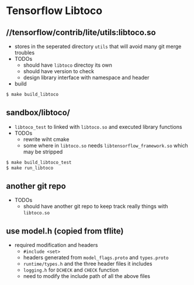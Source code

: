 # Tensorflow Libtoco

## //tensorflow/contrib/lite/utils:libtoco.so
- stores in the seperated directory `utils` that will avoid many git merge troubles
- TODOs
  + should have `libtoco` directoy its own
  + should have version to check
  + design library interface with namespace and header
- build
```sh
$ make build_libtoco
```
 
## sandbox/libtoco/
- `libtoco_test` to linked with `libtoco.so` and executed library functions
- TODOs
  + rewrite wiht cmake
  + some where in `libtoco.so` needs `libtensorflow_framework.so` which may be stripped
```sh
$ make build_libtoco_test
$ make run_libtoco
```

## another git repo
- TODOs
  + should have another git repo to keep track really things with `libtoco.so`

## use model.h (copied from tflite)
- required modification and headers
  + `#include <set>`
  + headers generated from `model_flags.proto` and `types.proto`
  + `runtime/types.h` and the three header files it includes
  + `logging.h` for `DCHECK` and `CHECK` function
  + need to modify the include path of all the above files
